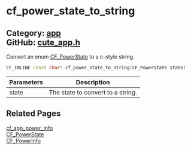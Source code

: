 [](../header.md ':include')

# cf_power_state_to_string

Category: [app](/api_reference?id=app)  
GitHub: [cute_app.h](https://github.com/RandyGaul/cute_framework/blob/master/include/cute_app.h)  
---

Convert an enum [CF_PowerState](/app/cf_powerstate.md) to a c-style string.

```cpp
CF_INLINE const char* cf_power_state_to_string(CF_PowerState state)
```

Parameters | Description
--- | ---
state | The state to convert to a string.

## Related Pages

[cf_app_power_info](/app/cf_app_power_info.md)  
[CF_PowerState](/app/cf_powerstate.md)  
[CF_PowerInfo](/app/cf_powerinfo.md)  
